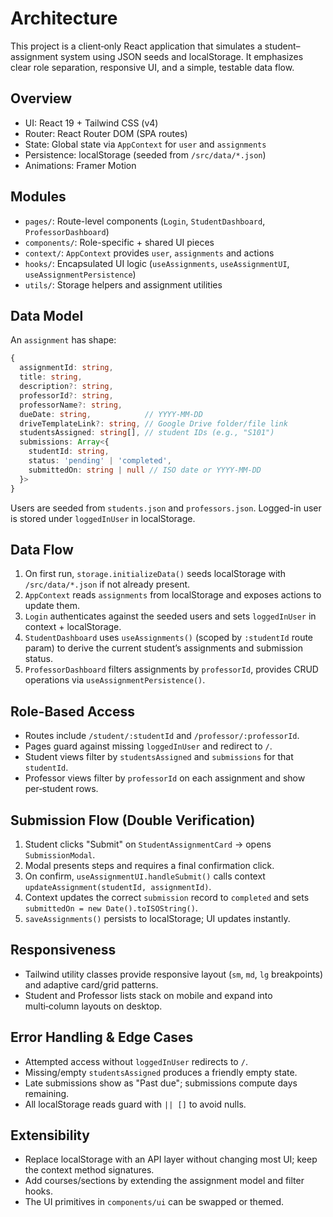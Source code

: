 # Architecture

This project is a client‑only React application that simulates a student–assignment system using JSON seeds and localStorage. It emphasizes clear role separation, responsive UI, and a simple, testable data flow.

## Overview

- UI: React 19 + Tailwind CSS (v4)
- Router: React Router DOM (SPA routes)
- State: Global state via `AppContext` for `user` and `assignments`
- Persistence: localStorage (seeded from `/src/data/*.json`)
- Animations: Framer Motion

## Modules

- `pages/`: Route-level components (`Login`, `StudentDashboard`, `ProfessorDashboard`)
- `components/`: Role-specific + shared UI pieces
- `context/`: `AppContext` provides `user`, `assignments` and actions
- `hooks/`: Encapsulated UI logic (`useAssignments`, `useAssignmentUI`, `useAssignmentPersistence`)
- `utils/`: Storage helpers and assignment utilities

## Data Model

An `assignment` has shape:

```ts
{
  assignmentId: string,
  title: string,
  description?: string,
  professorId?: string,
  professorName?: string,
  dueDate: string,            // YYYY-MM-DD
  driveTemplateLink?: string, // Google Drive folder/file link
  studentsAssigned: string[], // student IDs (e.g., "S101")
  submissions: Array<{
    studentId: string,
    status: 'pending' | 'completed',
    submittedOn: string | null // ISO date or YYYY-MM-DD
  }>
}
```

Users are seeded from `students.json` and `professors.json`. Logged-in user is stored under `loggedInUser` in localStorage.

## Data Flow

1. On first run, `storage.initializeData()` seeds localStorage with `/src/data/*.json` if not already present.
2. `AppContext` reads `assignments` from localStorage and exposes actions to update them.
3. `Login` authenticates against the seeded users and sets `loggedInUser` in context + localStorage.
4. `StudentDashboard` uses `useAssignments()` (scoped by `:studentId` route param) to derive the current student’s assignments and submission status.
5. `ProfessorDashboard` filters assignments by `professorId`, provides CRUD operations via `useAssignmentPersistence()`.

## Role-Based Access

- Routes include `/student/:studentId` and `/professor/:professorId`.
- Pages guard against missing `loggedInUser` and redirect to `/`.
- Student views filter by `studentsAssigned` and `submissions` for that `studentId`.
- Professor views filter by `professorId` on each assignment and show per‑student rows.

## Submission Flow (Double Verification)

1. Student clicks "Submit" on `StudentAssignmentCard` → opens `SubmissionModal`.
2. Modal presents steps and requires a final confirmation click.
3. On confirm, `useAssignmentUI.handleSubmit()` calls context `updateAssignment(studentId, assignmentId)`.
4. Context updates the correct `submission` record to `completed` and sets `submittedOn = new Date().toISOString()`.
5. `saveAssignments()` persists to localStorage; UI updates instantly.

## Responsiveness

- Tailwind utility classes provide responsive layout (`sm`, `md`, `lg` breakpoints) and adaptive card/grid patterns.
- Student and Professor lists stack on mobile and expand into multi‑column layouts on desktop.

## Error Handling & Edge Cases

- Attempted access without `loggedInUser` redirects to `/`.
- Missing/empty `studentsAssigned` produces a friendly empty state.
- Late submissions show as "Past due"; submissions compute days remaining.
- All localStorage reads guard with `|| []` to avoid nulls.

## Extensibility

- Replace localStorage with an API layer without changing most UI; keep the context method signatures.
- Add courses/sections by extending the assignment model and filter hooks.
- The UI primitives in `components/ui` can be swapped or themed.
